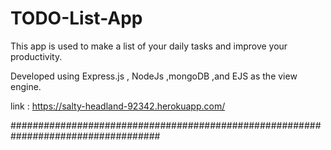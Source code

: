 # TODO-List-App
This app is used to make a list of your daily tasks and improve your productivity.                           

Developed using Express.js , NodeJs ,mongoDB ,and EJS as the view engine.

link : https://salty-headland-92342.herokuapp.com/

###################################################################################
